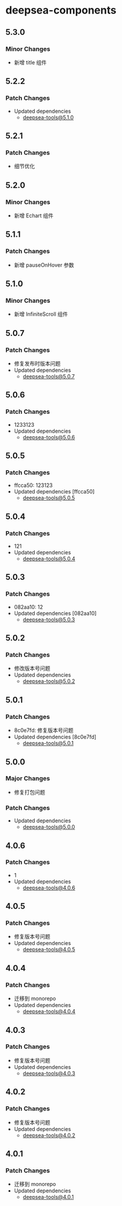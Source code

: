 # deepsea-components

## 5.3.0

### Minor Changes

- 新增 title 组件

## 5.2.2

### Patch Changes

- Updated dependencies
  - deepsea-tools@5.1.0

## 5.2.1

### Patch Changes

- 细节优化

## 5.2.0

### Minor Changes

- 新增 Echart 组件

## 5.1.1

### Patch Changes

- 新增 pauseOnHover 参数

## 5.1.0

### Minor Changes

- 新增 InfiniteScroll 组件

## 5.0.7

### Patch Changes

- 修复发布时版本问题
- Updated dependencies
  - deepsea-tools@5.0.7

## 5.0.6

### Patch Changes

- 1233123
- Updated dependencies
  - deepsea-tools@5.0.6

## 5.0.5

### Patch Changes

- ffcca50: 123123
- Updated dependencies [ffcca50]
  - deepsea-tools@5.0.5

## 5.0.4

### Patch Changes

- 121
- Updated dependencies
  - deepsea-tools@5.0.4

## 5.0.3

### Patch Changes

- 082aa10: 12
- Updated dependencies [082aa10]
  - deepsea-tools@5.0.3

## 5.0.2

### Patch Changes

- 修改版本号问题
- Updated dependencies
  - deepsea-tools@5.0.2

## 5.0.1

### Patch Changes

- 8c0e7fd: 修复版本号问题
- Updated dependencies [8c0e7fd]
  - deepsea-tools@5.0.1

## 5.0.0

### Major Changes

- 修复打包问题

### Patch Changes

- Updated dependencies
  - deepsea-tools@5.0.0

## 4.0.6

### Patch Changes

- 1
- Updated dependencies
  - deepsea-tools@4.0.6

## 4.0.5

### Patch Changes

- 修复版本号问题
- Updated dependencies
  - deepsea-tools@4.0.5

## 4.0.4

### Patch Changes

- 迁移到 monorepo
- Updated dependencies
  - deepsea-tools@4.0.4

## 4.0.3

### Patch Changes

- 修复版本号问题
- Updated dependencies
  - deepsea-tools@4.0.3

## 4.0.2

### Patch Changes

- 修复版本号问题
- Updated dependencies
  - deepsea-tools@4.0.2

## 4.0.1

### Patch Changes

- 迁移到 monorepo
- Updated dependencies
  - deepsea-tools@4.0.1
